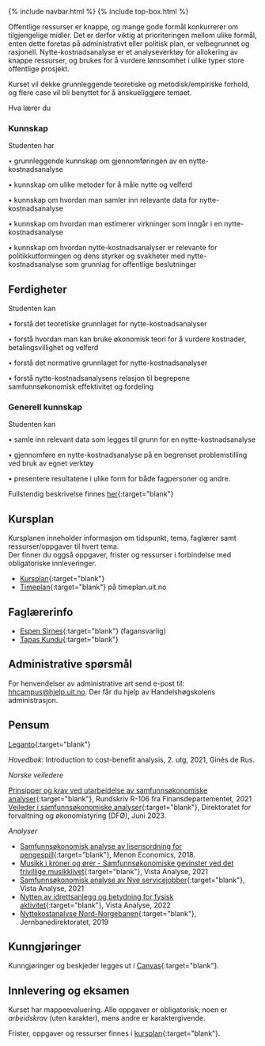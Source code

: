 {% include navbar.html %}  {% include top-box.html %} 


Offentlige ressurser er knappe, og mange gode formål konkurrerer om tilgjengelige midler. Det er derfor viktig at prioriteringen mellom ulike formål, enten dette foretas på administrativt eller politisk plan, er velbegrunnet og rasjonell. Nytte-kostnadsanalyse er et analyseverktøy for allokering av knappe ressurser, og brukes for å vurdere lønnsomhet i ulike typer store offentlige prosjekt.

Kurset vil dekke grunnleggende teoretiske og metodisk/empiriske forhold, og flere case vil bli benyttet for å anskueliggjøre temaet.

Hva lærer du


### Kunnskap
Studenten har

•           grunnleggende kunnskap om gjennomføringen av en nytte-kostnadsanalyse

•           kunnskap om ulike metoder for å måle nytte og velferd

•           kunnskap om hvordan man samler inn relevante data for nytte-kostnadsanalyse

•           kunnskap om hvordan man estimerer virkninger som inngår i en nytte-kostnadsanalyse

•           kunnskap om hvordan nytte-kostnadsanalyser er relevante for politikkutformingen og dens styrker og svakheter med nytte-kostnadsanalyse som grunnlag for offentlige beslutninger

 

## Ferdigheter
Studenten kan

•           forstå det teoretiske grunnlaget for nytte-kostnadsanalyser

•           forstå hvordan man kan bruke økonomisk teori for å vurdere kostnader, betalingsvillighet og velferd

•           forstå det normative grunnlaget for nytte-kostnadsanalyser 

•           forstå nytte-kostnadsanalysens relasjon til begrepene samfunnsøkonomisk effektivitet og fordeling

 

### Generell kunnskap
Studenten kan

•           samle inn relevant data som legges til grunn for en nytte-kostnadsanalyse

•           gjennomføre en nytte-kostnadsanalyse på en begrenset problemstilling ved bruk av egnet verktøy

•           presentere resultatene i ulike form for både fagpersoner og andre.

Fullstendig beskrivelse finnes [her](https://uit.no/utdanning/aktivt/emne/SOK-2014){:target="blank"}

## Kursplan  

Kursplanen inneholder informasjon om tidspunkt, tema, faglærer samt ressurser/oppgaver til hvert tema.  
Der finner du oggså oppgaver, frister og ressurser i forbindelse med obligatoriske innleveringer.  

- [Kursplan](kursplan.html){:target="blank"}
- [Timeplan](https://timeplan.uit.no/emne_timeplan.php?sem=23h&fag=&module[]=SOK-2014-1#week-25){:target="blank"} på timeplan.uit.no


 


## Faglærerinfo  

- [Espen Sirnes](https://uit.no/ansatte/person?p_document_id=41418){:target="blank"} (fagansvarlig)
- [Tapas Kundu](https://www.oslomet.no/om/ansatt/tapkun/){:target="blank"}



## Administrative spørsmål

For henvendelser av administrative art send e-post til: <hhcampus@hjelp.uit.no>. Der får du hjelp av Handelshøgskolens administrasjon.


## Pensum  


[Leganto](https://bibsys-c.alma.exlibrisgroup.com/leganto/readinglist/){:target="blank"}  

*Hovedbok*: Introduction to cost-benefit analysis, 2. utg, 2021, Ginés de Rus.        

*Norske veiledere*        

[Prinsipper og krav ved utarbeidelse av samfunnsøkonomiske analyser](/articles/rundskriv_109_2021.pdf){:target="blank"}, Rundskriv R-106 fra Finansdepartementet, 2021      
[Veileder i samfunnsøkonomiske analyser](https://dfo.no/veileder-i-samfunnsokonomiske-analyser/4-utvalgte-temaer-i-samfunnsokonomiske-analyser){:target="blank"}, Direktoratet for forvaltning og økonomistyring (DFØ), Juni 2023.          

*Analyser*        
- [Samfunnsøkonomisk analyse av lisensordning for pengespill](/articles/2018-68-Samfunnsøkonomisk-analyse-av-lisensordning-for-pengespill-1.pdf){:target="blank"}, Menon Economics, 2018.
- [Musikk i kroner og ører - Samfunnsøkonomiske gevinster ved det frivillige musikklivet](/articles/va-rapport_2021-21_musikk_i_kroner_og_orer.pdf){:target="blank"}, Vista Analyse, 2021
- [Samfunnsøkonomisk analyse av Nye servicejobber](/articles/va-rapport_2021-37_nye_servicejobber.pdf){:target="blank"}, Vista Analyse, 2021
- [Nytten av idrettsanlegg og betydning for fysisk aktivitet](/articles/va-rapport_2022-20_nytten_av_idrettsanalegg.pdf){:target="blank"}, Vista Analyse, 2022
- [Nyttekostanalyse Nord-Norgebanen](/articles/vedlegg-11-nyttekostrapport-nnb.pdf){:target="blank"}, Jernbanedirektoratet, 2019



## Kunngjøringer  

Kunngjøringer og beskjeder legges ut i [Canvas](https://uit.instructure.com/){:target="blank"}.


## Innlevering og eksamen  

Kurset har mappeevaluering. Alle oppgaver er obligatorisk; noen er _arbeidskrav_ (uten karakter), mens andre er karaktergivende.  

Frister, oppgaver og ressurser finnes i [kursplan](kursplan.html){:target="blank"}.    


